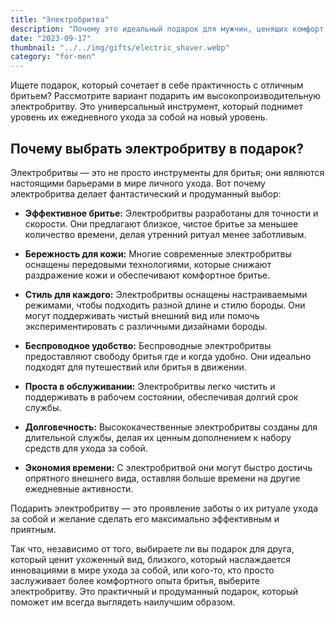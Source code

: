 ```yaml
---
title: "Электробритва"
description: "Почему это идеальный подарок для мужчин, ценящих комфорт и эффективность"
date: "2023-09-17"
thumbnail: "../../img/gifts/electric_shaver.webp"
category: "for-men"
---
```

Ищете подарок, который сочетает в себе практичность с отличным бритьем? Рассмотрите вариант подарить им высокопроизводительную электробритву. Это универсальный инструмент, который поднимет уровень их ежедневного ухода за собой на новый уровень.

## Почему выбрать электробритву в подарок?

Электробритвы — это не просто инструменты для бритья; они являются настоящими барьерами в мире личного ухода. Вот почему электробритва делает фантастический и продуманный выбор:

- **Эффективное бритье:** Электробритвы разработаны для точности и скорости. Они предлагают близкое, чистое бритье за меньшее количество времени, делая утренний ритуал менее заботливым.

- **Бережность для кожи:** Многие современные электробритвы оснащены передовыми технологиями, которые снижают раздражение кожи и обеспечивают комфортное бритье.

- **Стиль для каждого:** Электробритвы оснащены настраиваемыми режимами, чтобы подходить разной длине и стилю бороды. Они могут поддерживать чистый внешний вид или помочь экспериментировать с различными дизайнами бороды.

- **Беспроводное удобство:** Беспроводные электробритвы предоставляют свободу бритья где и когда удобно. Они идеально подходят для путешествий или бритья в движении.

- **Проста в обслуживании:** Электробритвы легко чистить и поддерживать в рабочем состоянии, обеспечивая долгий срок службы.

- **Долговечность:** Высококачественные электробритвы созданы для длительной службы, делая их ценным дополнением к набору средств для ухода за собой.

- **Экономия времени:** С электробритвой они могут быстро достичь опрятного внешнего вида, оставляя больше времени на другие ежедневные активности.

Подарить электробритву — это проявление заботы о их ритуале ухода за собой и желание сделать его максимально эффективным и приятным.

Так что, независимо от того, выбираете ли вы подарок для друга, который ценит ухоженный вид, близкого, который наслаждается инновациями в мире ухода за собой, или кого-то, кто просто заслуживает более комфортного опыта бритья, выберите электробритву. Это практичный и продуманный подарок, который поможет им всегда выглядеть наилучшим образом.

